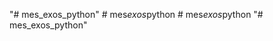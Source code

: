 "# mes_exos_python" 
#   m e s _ e x o s _ p y t h o n  
 #   m e s _ e x o s _ p y t h o n  
 "# mes_exos_python" 
